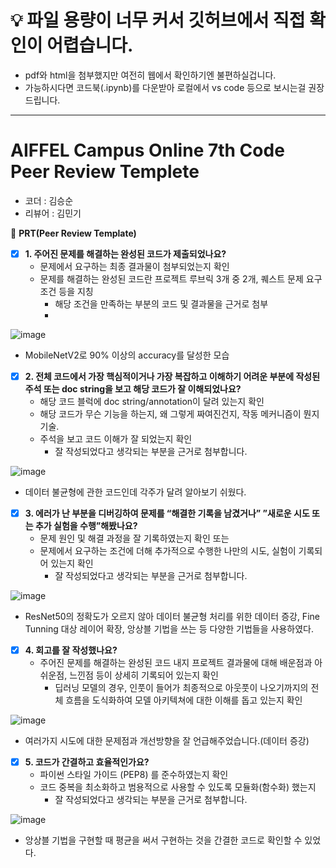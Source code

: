 # 💡 파일 용량이 너무 커서 깃허브에서 직접 확인이 어렵습니다.
- pdf와 html을 첨부했지만 여전히 웹에서 확인하기엔 불편하실겁니다.
- 가능하시다면 코드북(.ipynb)를 다운받아 로컬에서 vs code 등으로 보시는걸 권장드립니다.

---
# AIFFEL Campus Online 7th Code Peer Review Templete

- 코더 : 김승순
- 리뷰어 : 김민기



🔑 **PRT(Peer Review Template)**

- [x]  **1. 주어진 문제를 해결하는 완성된 코드가 제출되었나요?**
    - 문제에서 요구하는 최종 결과물이 첨부되었는지 확인
    - 문제를 해결하는 완성된 코드란 프로젝트 루브릭 3개 중 2개, 
    퀘스트 문제 요구조건 등을 지칭
        - 해당 조건을 만족하는 부분의 코드 및 결과물을 근거로 첨부
        - 
![image](https://github.com/NeatyNut/AIFFEL_Online_Quest_Kimgabe/assets/89675001/75d34780-b685-4ee1-95d8-c1cae05d4f10)

- MobileNetV2로 90% 이상의 accuracy를 달성한 모습
          

- [x]  **2. 전체 코드에서 가장 핵심적이거나 가장 복잡하고 이해하기 어려운 부분에 작성된 
주석 또는 doc string을 보고 해당 코드가 잘 이해되었나요?**
    - 해당 코드 블럭에 doc string/annotation이 달려 있는지 확인
    - 해당 코드가 무슨 기능을 하는지, 왜 그렇게 짜여진건지, 작동 메커니즘이 뭔지 기술.
    - 주석을 보고 코드 이해가 잘 되었는지 확인
        - 잘 작성되었다고 생각되는 부분을 근거로 첨부합니다.
         

![image](https://github.com/NeatyNut/AIFFEL_Online_Quest_Kimgabe/assets/89675001/6fe50d2c-88d4-489b-af09-d062dcdf053e)

- 데이터 불균형에 관한 코드인데 각주가 달려 알아보기 쉬웠다.


- [x]  **3. 에러가 난 부분을 디버깅하여 문제를 “해결한 기록을 남겼거나” 
”새로운 시도 또는 추가 실험을 수행”해봤나요?**
    - 문제 원인 및 해결 과정을 잘 기록하였는지 확인 또는
    - 문제에서 요구하는 조건에 더해 추가적으로 수행한 나만의 시도, 
    실험이 기록되어 있는지 확인
        - 잘 작성되었다고 생각되는 부분을 근거로 첨부합니다.
     
![image](https://github.com/NeatyNut/AIFFEL_Online_Quest_Kimgabe/assets/89675001/773bbded-1cff-4c11-8461-bd4313d4bd2f)

- ResNet50의 정확도가 오르지 않아 데이터 불균형 처리를 위한 데이터 증강, Fine Tunning 대상 레이어 확장, 앙상블 기법을 쓰는 등 다양한 기법들을 사용하였다.

      

- [x]  **4. 회고를 잘 작성했나요?**
    - 주어진 문제를 해결하는 완성된 코드 내지 프로젝트 결과물에 대해
    배운점과 아쉬운점, 느낀점 등이 상세히 기록되어 있는지 확인
        - 딥러닝 모델의 경우,
        인풋이 들어가 최종적으로 아웃풋이 나오기까지의 전체 흐름을 도식화하여 
        모델 아키텍쳐에 대한 이해를 돕고 있는지 확인

![image](https://github.com/NeatyNut/AIFFEL_Online_Quest_Kimgabe/assets/89675001/d0eeafed-5b1d-470d-a47e-e94280d2b44b)

- 여러가지 시도에 대한 문제점과 개선방향을 잘 언급해주었습니다.(데이터 증강)

- [x]  **5. 코드가 간결하고 효율적인가요?**
    - 파이썬 스타일 가이드 (PEP8) 를 준수하였는지 확인
    - 코드 중복을 최소화하고 범용적으로 사용할 수 있도록 모듈화(함수화) 했는지
        - 잘 작성되었다고 생각되는 부분을 근거로 첨부합니다.

![image](https://github.com/NeatyNut/AIFFEL_Online_Quest_Kimgabe/assets/89675001/96e9dbad-6d3e-4792-8e4a-49842d6830bf)

- 앙상블 기법을 구현할 때 평균을 써서 구현하는 것을 간결한 코드로 확인할 수 있었다. 
